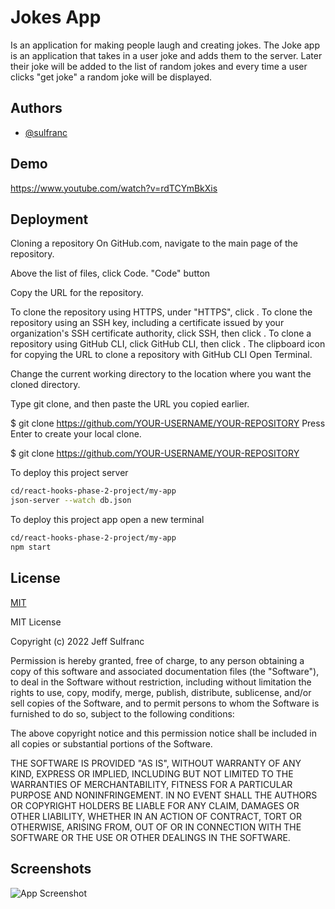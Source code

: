 
# Jokes App

Is an application for making people laugh and creating jokes.
The Joke app is an application that takes in a user joke and adds them to the server. Later their joke will be added to the list of random jokes and every time a user clicks "get joke" a random joke will be displayed.

## Authors

- [@sulfranc](https://www.github.com/sulfranc)


## Demo

https://www.youtube.com/watch?v=rdTCYmBkXis

## Deployment

Cloning a repository On GitHub.com, navigate to the main page of the repository.

Above the list of files, click Code. "Code" button

Copy the URL for the repository.

To clone the repository using HTTPS, under "HTTPS", click . To clone the repository using an SSH key, including a certificate issued by your organization's SSH certificate authority, click SSH, then click . To clone a repository using GitHub CLI, click GitHub CLI, then click . The clipboard icon for copying the URL to clone a repository with GitHub CLI Open Terminal.

Change the current working directory to the location where you want the cloned directory.

Type git clone, and then paste the URL you copied earlier.

$ git clone https://github.com/YOUR-USERNAME/YOUR-REPOSITORY Press Enter to create your local clone.

$ git clone https://github.com/YOUR-USERNAME/YOUR-REPOSITORY

To deploy this project server

```bash
cd/react-hooks-phase-2-project/my-app
json-server --watch db.json

```
To deploy this project app open a new terminal

```bash
cd/react-hooks-phase-2-project/my-app
npm start

```

## License

[MIT](https://choosealicense.com/licenses/mit/)

MIT License

Copyright (c) 2022 Jeff Sulfranc

Permission is hereby granted, free of charge, to any person obtaining a copy
of this software and associated documentation files (the "Software"), to deal
in the Software without restriction, including without limitation the rights
to use, copy, modify, merge, publish, distribute, sublicense, and/or sell
copies of the Software, and to permit persons to whom the Software is
furnished to do so, subject to the following conditions:

The above copyright notice and this permission notice shall be included in all
copies or substantial portions of the Software.

THE SOFTWARE IS PROVIDED "AS IS", WITHOUT WARRANTY OF ANY KIND, EXPRESS OR
IMPLIED, INCLUDING BUT NOT LIMITED TO THE WARRANTIES OF MERCHANTABILITY,
FITNESS FOR A PARTICULAR PURPOSE AND NONINFRINGEMENT. IN NO EVENT SHALL THE
AUTHORS OR COPYRIGHT HOLDERS BE LIABLE FOR ANY CLAIM, DAMAGES OR OTHER
LIABILITY, WHETHER IN AN ACTION OF CONTRACT, TORT OR OTHERWISE, ARISING FROM,
OUT OF OR IN CONNECTION WITH THE SOFTWARE OR THE USE OR OTHER DEALINGS IN THE
SOFTWARE.

## Screenshots

![App Screenshot](/my-app/Jokesapp.png)

